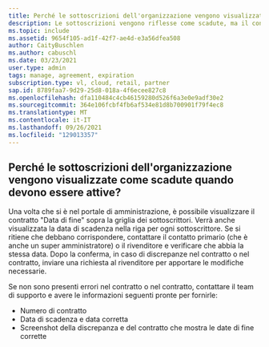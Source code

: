 ```yaml
---
title: Perché le sottoscrizioni dell'organizzazione vengono visualizzate scadute quando devono essere attive?
description: Le sottoscrizioni vengono riflesse come scadute, ma il contratto è ancora attivo
ms.topic: include
ms.assetid: 9654f105-ad1f-42f7-ae4d-e3a56dfea508
author: CaityBuschlen
ms.author: cabuschl
ms.date: 03/23/2021
user.type: admin
tags: manage, agreement, expiration
subscription.type: vl, cloud, retail, partner
sap.id: 8789faa7-9d29-25d8-018a-4f6ecee827c8
ms.openlocfilehash: dfa110484c4cb46159280d526f6a3e0e9adf30e2
ms.sourcegitcommit: 364e106fcbf4fb6af534e81d8b700901f79f4ec8
ms.translationtype: MT
ms.contentlocale: it-IT
ms.lasthandoff: 09/26/2021
ms.locfileid: "129013357"
---
```

## <a name="why-are-my-organizations-subscriptions-showing-as-expired-when-they-should-be-active"></a>Perché le sottoscrizioni dell'organizzazione vengono visualizzate come scadute quando devono essere attive?

Una volta che si è nel portale di amministrazione, è possibile visualizzare il contratto "Data di fine" sopra la griglia dei sottoscrittori. Verrà anche visualizzata la data di scadenza nella riga per ogni sottoscrittore. Se si ritiene che debbano corrispondere, contattare il contatto primario (che è anche un super amministratore) o il rivenditore e verificare che abbia la stessa data. Dopo la conferma, in caso di discrepanze nel contratto o nel contratto, inviare una richiesta al rivenditore per apportare le modifiche necessarie. 

Se non sono presenti errori nel contratto o nel contratto, contattare il team di supporto e avere le informazioni seguenti pronte per fornirle:
- Numero di contratto
- Data di scadenza e data corretta
- Screenshot della discrepanza e del contratto che mostra le date di fine corrette